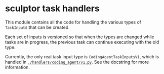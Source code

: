 # sculptor task handlers

This module contains all the code for handling the various types of `TaskInput`s that can be created.

Each set of inputs is versioned so that when the types are changed while tasks are in progress,
the previous task can continue executing with the old type.

Currently, the only real task input type is `CodingAgentTaskInputsV1`,
which is handled in [`./handlers/coding_agent/v1.py`](./handlers/coding_agent/v1.py).
See the docstring for more information.
